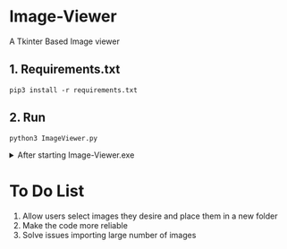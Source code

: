 # Image-Viewer
A Tkinter Based Image viewer

## 1. Requirements.txt
```
pip3 install -r requirements.txt   
```
## 2. Run
```
python3 ImageViewer.py
```

<details><summary>After starting Image-Viewer.exe</summary>
<p>

#### Procedure:

```
   1. Right click on "click" button at the top the screen.
  
   2. A dialog box will appear. Select the images you want to preview.
  
   3. Now you can switch between images using the arrow signs.
```

</p>
</details>

# To Do List
1. Allow users select images they desire and place them in a new folder
2. Make the code more reliable
3. Solve issues importing large number of images 




